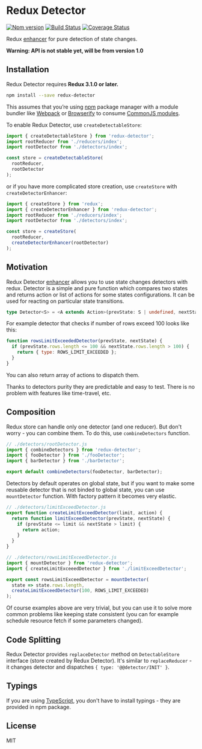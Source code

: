 # Redux Detector
[![Npm version](https://img.shields.io/npm/v/redux-detector.svg?style=flat-square)](https://www.npmjs.com/package/redux-detector)
[![Build Status](https://travis-ci.org/piotr-oles/redux-detector.svg?branch=master)](https://travis-ci.org/piotr-oles/redux-detector)
[![Coverage Status](https://coveralls.io/repos/github/piotr-oles/redux-detector/badge.svg?branch=master)](https://coveralls.io/github/piotr-oles/redux-detector?branch=master)

Redux [enhancer](http://redux.js.org/docs/api/createStore.html) for pure detection of state changes.
 
**Warning: API is not stable yet, will be from version 1.0**

## Installation ##
Redux Detector requires **Redux 3.1.0 or later.**
```sh
npm install --save redux-detector
```
This assumes that you’re using [npm](http://npmjs.com/) package manager with a module bundler like 
[Webpack](http://webpack.github.io/) or [Browserify](http://browserify.org/) to consume 
[CommonJS modules](http://webpack.github.io/docs/commonjs.html).

To enable Redux Detector, use `createDetectableStore`:
```js
import { createDetectableStore } from 'redux-detector';
import rootReducer from './reducers/index';
import rootDetector from './detectors/index';

const store = createDetectableStore(
  rootReducer,
  rootDetector
);
```
 
or if you have more complicated store creation, use `createStore` with `createDetectorEnhancer`:
```js
import { createStore } from 'redux';
import { createDetectorEnhancer } from 'redux-detector';
import rootReducer from './reducers/index';
import rootDetector from './detectors/index';

const store = createStore(
  rootReducer,
  createDetectorEnhancer(rootDetector)
);
```

## Motivation ##
Redux Detector [enhancer](http://redux.js.org/docs/api/createStore.html) allows you to use state changes detectors with redux. 
Detector is a simple and pure function which compares two states and returns action or list of actions for some states configurations.
It can be used for reacting on particular state transitions.
```typescript
type Detector<S> = <A extends Action>(prevState: S | undefined, nextState: S) => A | A[] | void
```

For example detector that checks if number of rows exceed 100 looks like this:
```js
function rowsLimitExceededDetector(prevState, nextState) {
  if (prevState.rows.length <= 100 && nextState.rows.length > 100) {
    return { type: ROWS_LIMIT_EXCEEDED };
  }
}
```
You can also return array of actions to dispatch them.

Thanks to detectors purity they are predictable and easy to test. There is no problem with features like time-travel, etc.

## Composition ##
Redux store can handle only one detector (and one reducer). But don't worry - you can combine them. To do this, use 
`combineDetectors` function.
```js
// ./detectors/rootDetector.js
import { combineDetectors } from 'redux-detector';
import { fooDetector } from './fooDetector';
import { barDetector } from './barDetector';

export default combineDetectors(fooDetector, barDetector);
```

Detectors by default operates on global state, but if you want to make some reusable detector that is not binded to global state,
you can use `mountDetector` function. With factory pattern it becomes very elastic.
```js
// ./detectors/limitExceedDetector.js
export function createLimitExceedDetector(limit, action) {
  return function limitExceedDetector(prevState, nextState) {
    if (prevState <= limit && nextState > limit) {
      return action;
    }
  }
}

// ./detectors/rowsLimitExceedDetector.js
import { mountDetector } from 'redux-detector';
import { createLimitExceeedDetector } from './limitExceedDetector';

export const rowsLimitExceedDetector = mountDetector(
  state => state.rows.length,
  createLimitExceedDetector(100, ROWS_LIMIT_EXCEEDED)
);
```
Of course examples above are very trivial, but you can use it to solve more common problems like keeping state consistent
(you can for example schedule resource fetch if some parameters changed).

## Code Splitting ##
Redux Detector provides `replaceDetector` method on `DetectableStore` interface (store created by Redux Detector). It's similar to
`replaceReducer` - it changes detector and dispatches `{ type: '@@detector/INIT' }`.

## Typings ##
If you are using [TypeScript](https://www.typescriptlang.org/), you don't have to install typings - they are provided in npm package.

## License ##
MIT

